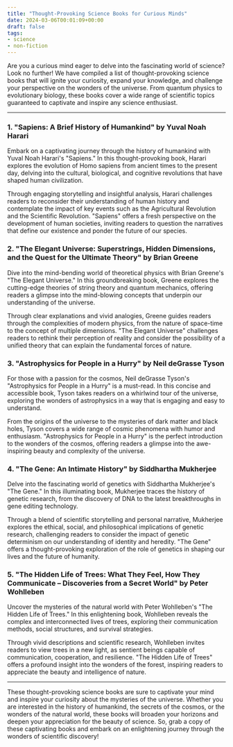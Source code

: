 ```yaml
---
title: "Thought-Provoking Science Books for Curious Minds"
date: 2024-03-06T00:01:09+00:00
draft: false
tags: 
- science
- non-fiction
---
```


Are you a curious mind eager to delve into the fascinating world of science? Look no further! We have compiled a list of thought-provoking science books that will ignite your curiosity, expand your knowledge, and challenge your perspective on the wonders of the universe. From quantum physics to evolutionary biology, these books cover a wide range of scientific topics guaranteed to captivate and inspire any science enthusiast.

---

### 1. "Sapiens: A Brief History of Humankind" by Yuval Noah Harari

Embark on a captivating journey through the history of humankind with Yuval Noah Harari's "Sapiens." In this thought-provoking book, Harari explores the evolution of Homo sapiens from ancient times to the present day, delving into the cultural, biological, and cognitive revolutions that have shaped human civilization.

Through engaging storytelling and insightful analysis, Harari challenges readers to reconsider their understanding of human history and contemplate the impact of key events such as the Agricultural Revolution and the Scientific Revolution. "Sapiens" offers a fresh perspective on the development of human societies, inviting readers to question the narratives that define our existence and ponder the future of our species.

### 2. "The Elegant Universe: Superstrings, Hidden Dimensions, and the Quest for the Ultimate Theory" by Brian Greene

Dive into the mind-bending world of theoretical physics with Brian Greene's "The Elegant Universe." In this groundbreaking book, Greene explores the cutting-edge theories of string theory and quantum mechanics, offering readers a glimpse into the mind-blowing concepts that underpin our understanding of the universe.

Through clear explanations and vivid analogies, Greene guides readers through the complexities of modern physics, from the nature of space-time to the concept of multiple dimensions. "The Elegant Universe" challenges readers to rethink their perception of reality and consider the possibility of a unified theory that can explain the fundamental forces of nature.

### 3. "Astrophysics for People in a Hurry" by Neil deGrasse Tyson

For those with a passion for the cosmos, Neil deGrasse Tyson's "Astrophysics for People in a Hurry" is a must-read. In this concise and accessible book, Tyson takes readers on a whirlwind tour of the universe, exploring the wonders of astrophysics in a way that is engaging and easy to understand.

From the origins of the universe to the mysteries of dark matter and black holes, Tyson covers a wide range of cosmic phenomena with humor and enthusiasm. "Astrophysics for People in a Hurry" is the perfect introduction to the wonders of the cosmos, offering readers a glimpse into the awe-inspiring beauty and complexity of the universe.

### 4. "The Gene: An Intimate History" by Siddhartha Mukherjee

Delve into the fascinating world of genetics with Siddhartha Mukherjee's "The Gene." In this illuminating book, Mukherjee traces the history of genetic research, from the discovery of DNA to the latest breakthroughs in gene editing technology.

Through a blend of scientific storytelling and personal narrative, Mukherjee explores the ethical, social, and philosophical implications of genetic research, challenging readers to consider the impact of genetic determinism on our understanding of identity and heredity. "The Gene" offers a thought-provoking exploration of the role of genetics in shaping our lives and the future of humanity.

### 5. "The Hidden Life of Trees: What They Feel, How They Communicate – Discoveries from a Secret World" by Peter Wohlleben

Uncover the mysteries of the natural world with Peter Wohlleben's "The Hidden Life of Trees." In this enlightening book, Wohlleben reveals the complex and interconnected lives of trees, exploring their communication methods, social structures, and survival strategies.

Through vivid descriptions and scientific research, Wohlleben invites readers to view trees in a new light, as sentient beings capable of communication, cooperation, and resilience. "The Hidden Life of Trees" offers a profound insight into the wonders of the forest, inspiring readers to appreciate the beauty and intelligence of nature.

---

These thought-provoking science books are sure to captivate your mind and inspire your curiosity about the mysteries of the universe. Whether you are interested in the history of humankind, the secrets of the cosmos, or the wonders of the natural world, these books will broaden your horizons and deepen your appreciation for the beauty of science. So, grab a copy of these captivating books and embark on an enlightening journey through the wonders of scientific discovery!
